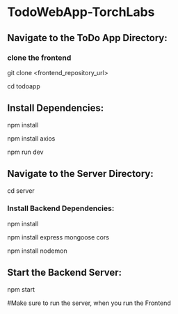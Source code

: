 
# TodoWebApp-TorchLabs
 
## Navigate to the ToDo App Directory:


### clone the frontend

git clone <frontend_repository_url>

cd todoapp

## Install Dependencies:


npm install

npm install axios

npm run dev 



## Navigate to the Server Directory:

 cd server

### Install Backend Dependencies:

npm install

npm install express mongoose cors

npm install nodemon 


## Start the Backend Server:

npm start


#Make sure to run the server, when you run the Frontend

